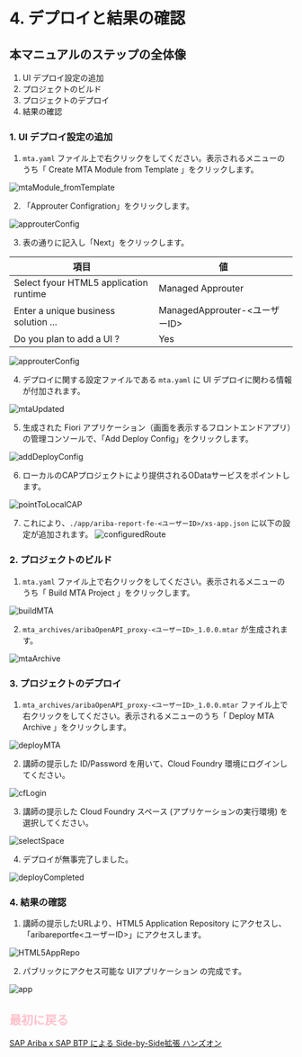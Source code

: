 # 4. デプロイと結果の確認

## 本マニュアルのステップの全体像
1. UI デプロイ設定の追加
2. プロジェクトのビルド
3. プロジェクトのデプロイ
4. 結果の確認

### 1. UI デプロイ設定の追加

1. `mta.yaml` ファイル上で右クリックをしてください。表示されるメニューのうち「 Create MTA Module from Template 」をクリックします。

![mtaModule_fromTemplate](../../00_Assets/04_deploy/01_mtaModule_fromTemplate.png)

2. 「Approuter Configration」をクリックします。

![approuterConfig](../../00_Assets/04_deploy/02_approuterConfig.png)

3. 表の通りに記入し「Next」をクリックします。

|   項目   |         値                             |
| -------------- |--------------------------       |
| Select fyour HTML5 application runtime    | Managed Approuter         |
| Enter a unique business solution ...   | ManagedApprouter-<ユーザーID>   |
| Do you plan to add a UI ?    | Yes  |

![approuterConfig](../../00_Assets/04_deploy/03_approuterConfig.png)

4. デプロイに関する設定ファイルである `mta.yaml` に UI デプロイに関わる情報が付加されます。

![mtaUpdated](../../00_Assets/04_deploy/04_mtaUpdated.png)

5. 生成された Fiori アプリケーション（画面を表示するフロントエンドアプリ）の管理コンソールで、「Add Deploy Config」をクリックします。

![addDeployConfig](../../00_Assets/04_deploy/04-1_addDeployConfig.png)

6. ローカルのCAPプロジェクトにより提供されるODataサービスをポイントします。

![pointToLocalCAP](../../00_Assets/04_deploy/04-2_pointToLocalCAP.png)

7. これにより、`./app/ariba-report-fe-<ユーザーID>/xs-app.json` に以下の設定が追加されます。
![configuredRoute](../../00_Assets/04_deploy/04-3_configuredRoute.png)


### 2. プロジェクトのビルド

1. `mta.yaml` ファイル上で右クリックをしてください。表示されるメニューのうち「 Build MTA Project 」をクリックします。

![buildMTA](../../00_Assets/04_deploy/05_buildMTA.png)

2. `mta_archives/aribaOpenAPI_proxy-<ユーザーID>_1.0.0.mtar` が生成されます。

![mtaArchive](../../00_Assets/04_deploy/06_mtaArchive.png)

### 3. プロジェクトのデプロイ

1. `mta_archives/aribaOpenAPI_proxy-<ユーザーID>_1.0.0.mtar` ファイル上で右クリックをしてください。表示されるメニューのうち「 Deploy MTA Archive 」をクリックします。

![deployMTA](../../00_Assets/04_deploy/07_deployMTA.png)

2. 講師の提示した ID/Password を用いて、Cloud Foundry 環境にログインしてください。

![cfLogin](../../00_Assets/04_deploy/08_cfLogin.png)

3. 講師の提示した Cloud Foundry スペース (アプリケーションの実行環境) を選択してください。

![selectSpace](../../00_Assets/04_deploy/09_selectSpace.png)

4. デプロイが無事完了しました。

![deployCompleted](../../00_Assets/04_deploy/10_deployCompleted.png)

### 4. 結果の確認

1. 講師の提示したURLより、HTML5 Application Repository にアクセスし、「aribareportfe<ユーザーID>」にアクセスします。

![HTML5AppRepo](../../00_Assets/04_deploy/11_HTML5AppRepo.png)

2. パブリックにアクセス可能な UIアプリケーション の完成です。

![app](../../00_Assets/04_deploy/12_app.png)

## <span style="color: pink">最初に戻る</span>

[SAP Ariba x SAP BTP による Side-by-Side拡張 ハンズオン](../../README.md)